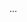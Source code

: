 <!doctype html>
<html lang="ru">
<head>
  <meta charset="utf-8" />
  <title></title>
  <link rel="" href=https://yandex.ru/images/search?from=tabbar&text=средняя%20цена%20на%20котиков"" />
</head>
<body>
 ...    
</body>
</html>
